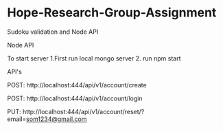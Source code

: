 # Hope-Research-Group-Assignment
Sudoku validation and Node API


Node API

To start server
1.First run local mongo server
2. run npm start

API's

POST: http://localhost:444/api/v1/account/create

POST: http://localhost:444/api/v1/account/login

PUT: http://localhost:444/api/v1/account/reset/?email=som1234@gmail.com
